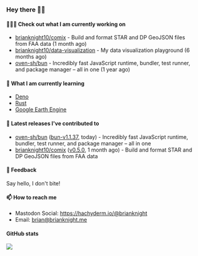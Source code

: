 ### Hey there 👋🏻

#### 👷🏻‍♂️ Check out what I am currently working on

- [brianknight10/comix](https://github.com/brianknight10/comix) - Build and format STAR and DP GeoJSON files from FAA data (1 month ago)
- [brianknight10/data-visualization](https://github.com/brianknight10/data-visualization) - My data visualization playground (6 months ago)
- [oven-sh/bun](https://github.com/oven-sh/bun) - Incredibly fast JavaScript runtime, bundler, test runner, and package manager – all in one (1 year ago)

#### 🌱 What I am currently learning
- [Deno](https://deno.land/)
- [Rust](https://www.rust-lang.org/)
- [Google Earth Engine](https://earthengine.google.com/)

#### 🔭 Latest releases I've contributed to

- [oven-sh/bun](https://github.com/oven-sh/bun) ([bun-v1.1.37](https://github.com/oven-sh/bun/releases/tag/bun-v1.1.37), today) - Incredibly fast JavaScript runtime, bundler, test runner, and package manager – all in one
- [brianknight10/comix](https://github.com/brianknight10/comix) ([v0.5.0](https://github.com/brianknight10/comix/releases/tag/v0.5.0), 1 month ago) - Build and format STAR and DP GeoJSON files from FAA data

#### 💬 Feedback

Say hello, I don't bite!

#### 📫 How to reach me

- Mastodon Social: <a rel="me" href="https://hachyderm.io/@brianknight">https://hachyderm.io/@brianknight</a>
- Email: brian@brianknight.me

#### GitHub stats

![](https://github-profile-summary-cards.vercel.app/api/cards/profile-details?username=brianknight10&theme=github)